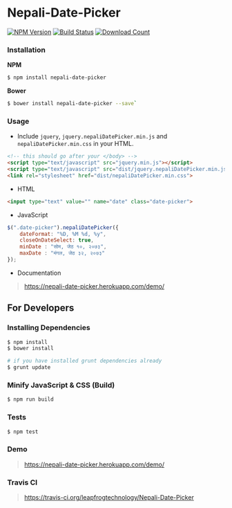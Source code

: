 # Nepali-Date-Picker
[![NPM Version][npm-image]][npm-url]
[![Build Status][travis-image]][travis-url]
[![Download Count][download-url]][npm-url]

[travis-image]: https://api.travis-ci.org/leapfrogtechnology/Nepali-Date-Picker.svg?branch=master
[travis-url]: https://travis-ci.org/leapfrogtechnology/Nepali-Date-Picker
[npm-image]: https://img.shields.io/npm/v/nepali-date-picker.svg?style=flat-square
[npm-url]: https://npmjs.org/package/nepali-date-picker
[download-url]: https://img.shields.io/npm/dt/nepali-date-picker.svg?style=flat-square

### Installation

**NPM**

```bash
$ npm install nepali-date-picker
```

**Bower**

```bash
$ bower install nepali-date-picker --save`
```

### Usage

- Include `jquery`, `jquery.nepaliDatePicker.min.js` and `nepaliDatePicker.min.css` in your HTML.

```html
<!-- this should go after your </body> -->
<script type="text/javascript" src="jquery.min.js"></script>
<script type="text/javascript" src="dist/jquery.nepaliDatePicker.min.js"></script>
<link rel="stylesheet" href="dist/nepaliDatePicker.min.css">
```

- HTML

``` html
<input type="text" value="" name="date" class="date-picker">
```

- JavaScript

```javascript
$(".date-picker").nepaliDatePicker({
    dateFormat: "%D, %M %d, %y",
    closeOnDateSelect: true,
    minDate : "सोम, जेठ १०, २०७३",
    maxDate : "मंगल, जेठ ३२, २०७३"
});
```

- Documentation

> https://nepali-date-picker.herokuapp.com/demo/

## For Developers

### Installing Dependencies

```bash
$ npm install
$ bower install

# if you have installed grunt dependencies already
$ grunt update
```

 ### Minify JavaScript & CSS (Build)

 ```bash
 $ npm run build
 ```

 ### Tests

  ```bash
  $ npm test
  ```

### Demo

> https://nepali-date-picker.herokuapp.com/demo/

### Travis CI

> https://travis-ci.org/leapfrogtechnology/Nepali-Date-Picker
